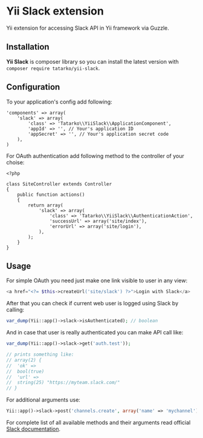 # Yii Slack extension
Yii extension for accessing Slack API in Yii framework via Guzzle.

## Installation

**Yii Slack** is composer library so you can install the latest version with `composer require tatarko/yii-slack`.

## Configuration

To your application's config add following:

```
'components' => array(
	'slack' => array(
		'class' => 'Tatarko\\YiiSlack\\ApplicationComponent',
		'appId' => '', // Your's application ID
		'appSecret' => '', // Your's application secret code
	),
)
```

For OAuth authentication add following method to the controller of your choise:

```
<?php

class SiteController extends Controller
{
	public function actions()
    {
        return array(
            'slack' => array(
                'class' => 'Tatarko\\YiiSlack\\AuthenticationAction',
                'successUrl' => array('site/index'),
                'errorUrl' => array('site/login'),
            ),
        );
    }
}
```

## Usage

For simple OAuth you need just make one link visible to user in any view:

```php
<a href="<?= $this->createUrl('site/slack') ?>">Login with Slack</a>
```

After that you can check if current web user is logged using Slack by calling:

```php
var_dump(Yii::app()->slack->isAuthenticated); // boolean
```

And in case that user is really authenticated you can make API call like:

```php
var_dump(Yii::app()->slack->get('auth.test'));

// prints something like:
// array(2) {
//  'ok' =>
//  bool(true)
//  'url' =>
//  string(25) "https://myteam.slack.com/"
// }
```
For additional arguments use:

```php
Yii::app()->slack->post('channels.create', array('name' => 'mychannel'));
```

For complete list of all available methods and their arguments read official [Slack documentation](https://api.slack.com/methods).